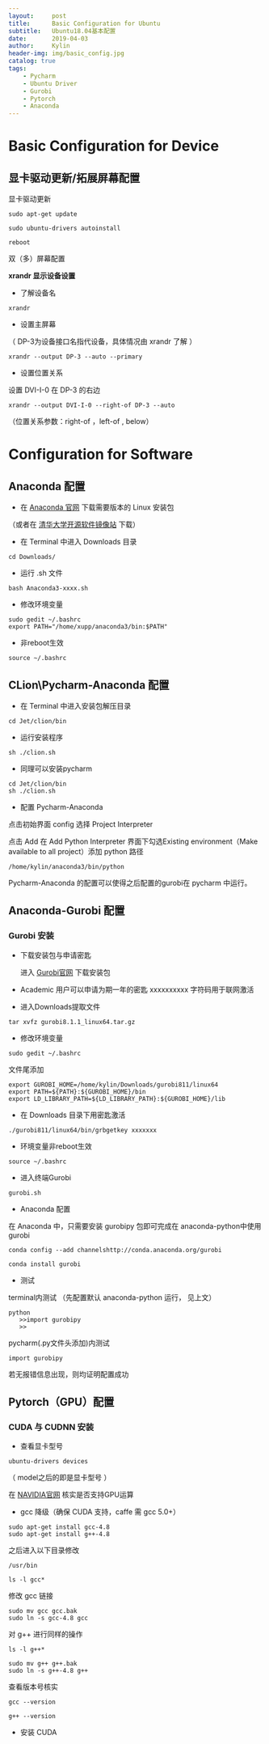 ```yaml
---
layout:     post
title:      Basic Configuration for Ubuntu 
subtitle:   Ubuntu18.04基本配置
date:       2019-04-03
author:     Kylin
header-img: img/basic_config.jpg
catalog: true
tags:
    - Pycharm
    - Ubuntu Driver
    - Gurobi
    - Pytorch
    - Anaconda
---
```


# Basic Configuration for Device  
## 显卡驱动更新/拓展屏幕配置

 显卡驱动更新

```<?
sudo apt-get update

sudo ubuntu-drivers autoinstall

reboot
```
 双（多）屏幕配置

 **xrandr 显示设备设置**

- 了解设备名

```<?
xrandr
```

- 设置主屏幕

 （  DP-3为设备接口名指代设备，具体情况由 xrandr 了解 ）

```<?
xrandr --output DP-3 --auto --primary
```

- 设置位置关系

 设置 DVI-I-0 在 DP-3 的右边

```<?
xrandr --output DVI-I-0 --right-of DP-3 --auto
```

（位置关系参数：right-of ，left-of , below）


# Configuration for Software

## Anaconda 配置

- 在 [Anaconda 官网](https://www.anaconda.com/) 下载需要版本的 Linux 安装包

 （或者在  [清华大学开源软件镜像站](https://mirrors.tuna.tsinghua.edu.cn/help/anaconda/)   下载）

- 在 Terminal 中进入 Downloads 目录

```<?
cd Downloads/
```

- 运行 .sh 文件

```<?
bash Anaconda3-xxxx.sh
```
- 修改环境变量

```<?
sudo gedit ~/.bashrc
export PATH="/home/xupp/anaconda3/bin:$PATH"
```

- 非reboot生效

```<?
source ~/.bashrc
```

## CLion\Pycharm-Anaconda 配置

- 在 Terminal 中进入安装包解压目录

```<?
cd Jet/clion/bin
```

- 运行安装程序

```<?
sh ./clion.sh
```

- 同理可以安装pycharm

```<?
cd Jet/clion/bin
sh ./clion.sh
```

- 配置 Pycharm-Anaconda

 点击初始界面 config 选择 Project Interpreter

 点击 Add 在 Add Python Interpreter 界面下勾选Existing environment（Make available to all project）添加 python 路径

```<?
/home/kylin/anaconda3/bin/python
```

  Pycharm-Anaconda 的配置可以使得之后配置的gurobi在 pycharm 中运行。

## Anaconda-Gurobi 配置

### Gurobi 安装

- 下载安装包与申请密匙

     进入 [Gurobi官网](http://www.gurobi.com/) 下载安装包

 - Academic 用户可以申请为期一年的密匙 xxxxxxxxxx 字符码用于联网激活
 
- 进入Downloads提取文件

```<?
tar xvfz gurobi8.1.1_linux64.tar.gz
```

- 修改环境变量

```<?
sudo gedit ~/.bashrc
```
文件尾添加

```<?
export GUROBI_HOME=/home/kylin/Downloads/gurobi811/linux64
export PATH=${PATH}:${GUROBI_HOME}/bin
export LD_LIBRARY_PATH=${LD_LIBRARY_PATH}:${GUROBI_HOME}/lib
```
- 在 Downloads 目录下用密匙激活

```<?
./gurobi811/linux64/bin/grbgetkey xxxxxxx
```
 
- 环境变量非reboot生效

```<?
source ~/.bashrc
```

- 进入终端Gurobi

```<?
gurobi.sh
```

- Anaconda 配置

 在 Anaconda 中，只需要安装 gurobipy 包即可完成在 anaconda-python中使用 gurobi
 
```<?
conda config --add channelshttp://conda.anaconda.org/gurobi

conda install gurobi
```

- 测试

terminal内测试
（先配置默认 anaconda-python 运行， 见上文）

```<?
python
   >>import gurobipy
   >>
```

pycharm(.py文件头添加)内测试

```<?
import gurobipy

```
若无报错信息出现，则均证明配置成功

## Pytorch（GPU）配置

### CUDA 与 CUDNN 安装

- 查看显卡型号

```<?
ubuntu-drivers devices

```
 （ model之后的即是显卡型号 ）

  在 [NAVIDIA官网](https://developer.nvidia.com/cuda-gpus) 核实是否支持GPU运算
  
- gcc 降级（确保 CUDA 支持，caffe 需 gcc 5.0+）

```<?
sudo apt-get install gcc-4.8
sudo apt-get install g++-4.8

```

之后进入以下目录修改

```<?
/usr/bin

ls -l gcc*
```

修改 gcc 链接

```<?
sudo mv gcc gcc.bak 
sudo ln -s gcc-4.8 gcc 
```

对 g++ 进行同样的操作

```<?
ls -l g++*

sudo mv g++ g++.bak
sudo ln -s g++-4.8 g++
```

查看版本号核实

```<?
gcc --version

g++ --version
```

- 安装 CUDA








